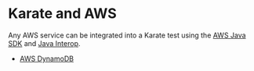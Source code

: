 # Karate and AWS

Any AWS service can be integrated into a Karate test using the [AWS Java SDK](https://docs.aws.amazon.com/sdk-for-java/latest/developer-guide/home.html) and [Java Interop](https://github.com/karatelabs/karate#calling-java).

* [AWS DynamoDB](../aws-dynamodb/README.md)